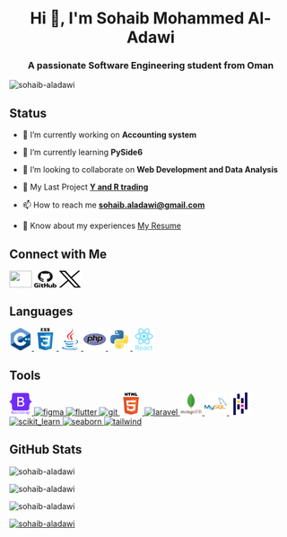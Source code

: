<h1 align="center">Hi 👋, I'm Sohaib Mohammed Al-Adawi</h1>
<h3 align="center">A passionate Software Engineering student from Oman</h3>

<p align="left"> <img src="https://komarev.com/ghpvc/?username=sohaib-aladawi&label=Profile%20views&color=0e75b6&style=flat" alt="sohaib-aladawi" /> </p>

<h2 align="left">Status</h2>

- 🔭 I’m currently working on **Accounting system**

- 🌱 I’m currently learning **PySide6**

- 👯 I’m looking to collaborate on **Web Development and Data Analysis**

- 🏁 My Last Project <a href="https://yandrtrading.com/">**Y and R trading**</a>

- 📫 How to reach me **sohaib.aladawi@gmail.com**

- 📄 Know about my experiences [My Resume]([https://drive.google.com/file/d/14YXKZWxmCPbQvclDvYoWJj7U9mFkEHb_/view?usp=sharing])
<h2 align="left">Connect with Me</h2>
<p align="left">
<a href="https://linkedin.com/in/sohaib-aladawi" target="_blank"><img align="center" src="https://raw.githubusercontent.com/rahuldkjain/github-profile-readme-generator/master/src/images/icons/Social/linked-in-alt.svg" height="30" width="40" /></a>
<a href="https://github.com/sohaib-aladawi" target="_blank"><img align="center" src="https://raw.githubusercontent.com/devicons/devicon/master/icons/github/github-original-wordmark.svg" height="30" width="40" /></a>
<a href="https://twitter.com/Suhaib_AlAdawi" target="_blank"><img align="center" src="https://raw.githubusercontent.com/devicons/devicon/master/icons/twitter/twitter-original.svg" height="30" width="40" /></a>
</p>

<h2 align="left">Languages</h2>
<p align="left"> 
<a href="https://www.w3schools.com/cpp/" target="_blank" rel="noreferrer"> 
<img src="https://raw.githubusercontent.com/devicons/devicon/master/icons/cplusplus/cplusplus-original.svg" alt="cplusplus" width="40" height="40"/> 
</a> 
<a href="https://www.w3schools.com/css/" target="_blank" rel="noreferrer"> 
<img src="https://raw.githubusercontent.com/devicons/devicon/master/icons/css3/css3-original-wordmark.svg" alt="css3" width="40" height="40"/> 
</a> 
<a href="https://www.java.com" target="_blank" rel="noreferrer"> 
<img src="https://raw.githubusercontent.com/devicons/devicon/master/icons/java/java-original.svg" alt="java" width="40" height="40"/> 
</a> 
<a href="https://www.php.net" target="_blank" rel="noreferrer"> 
<img src="https://raw.githubusercontent.com/devicons/devicon/master/icons/php/php-original.svg" alt="php" width="40" height="40"/> 
</a> 
<a href="https://www.python.org" target="_blank" rel="noreferrer"> 
<img src="https://raw.githubusercontent.com/devicons/devicon/master/icons/python/python-original.svg" alt="python" width="40" height="40"/> 
</a> 
<a href="https://reactjs.org/" target="_blank" rel="noreferrer"> 
<img src="https://raw.githubusercontent.com/devicons/devicon/master/icons/react/react-original-wordmark.svg" alt="react" width="40" height="40"/> 
</a> 
</p>

<h2 align="left">Tools</h2>
<p align="left"> 
<a href="https://getbootstrap.com" target="_blank" rel="noreferrer"> 
<img src="https://raw.githubusercontent.com/devicons/devicon/master/icons/bootstrap/bootstrap-plain-wordmark.svg" alt="bootstrap" width="40" height="40"/> 
</a> 
<a href="https://figma.com" target="_blank" rel="noreferrer"> 
<img src="https://www.vectorlogo.zone/logos/figma/figma-icon.svg" alt="figma" width="40" height="40"/> 
</a> 
<a href="https://flutter.dev" target="_blank" rel="noreferrer"> 
<img src="https://www.vectorlogo.zone/logos/flutterio/flutterio-icon.svg" alt="flutter" width="40" height="40"/> 
</a> 
<a href="https://git-scm.com/" target="_blank" rel="noreferrer"> 
<img src="https://www.vectorlogo.zone/logos/git-scm/git-scm-icon.svg" alt="git" width="40" height="40"/> 
</a> 
<a href="https://www.w3.org/html/" target="_blank" rel="noreferrer"> 
<img src="https://raw.githubusercontent.com/devicons/devicon/master/icons/html5/html5-original-wordmark.svg" alt="html5" width="40" height="40"/> 
</a> 
<a href="https://laravel.com/" target="_blank" rel="noreferrer"> 
<img src="https://laravel.com/img/logomark.min.svg" alt="laravel" width="40" height="40"/> 
</a> 
<a href="https://www.mongodb.com/" target="_blank" rel="noreferrer"> 
<img src="https://raw.githubusercontent.com/devicons/devicon/master/icons/mongodb/mongodb-original-wordmark.svg" alt="mongodb" width="40" height="40"/> 
</a> 
<a href="https://www.mysql.com/" target="_blank" rel="noreferrer"> 
<img src="https://raw.githubusercontent.com/devicons/devicon/master/icons/mysql/mysql-original-wordmark.svg" alt="mysql" width="40" height="40"/> 
</a> 
<a href="https://pandas.pydata.org/" target="_blank" rel="noreferrer"> 
<img src="https://raw.githubusercontent.com/devicons/devicon/2ae2a900d2f041da66e950e4d48052658d850630/icons/pandas/pandas-original.svg" alt="pandas" width="40" height="40"/> 
</a> 
<a href="https://scikit-learn.org/" target="_blank" rel="noreferrer"> 
<img src="https://upload.wikimedia.org/wikipedia/commons/0/05/Scikit_learn_logo_small.svg" alt="scikit_learn" width="40" height="40"/> 
</a> 
<a href="https://seaborn.pydata.org/" target="_blank" rel="noreferrer"> 
<img src="https://seaborn.pydata.org/_images/logo-mark-lightbg.svg" alt="seaborn" width="40" height="40"/> 
</a> 
<a href="https://tailwindcss.com/" target="_blank" rel="noreferrer"> 
<img src="https://www.vectorlogo.zone/logos/tailwindcss/tailwindcss-icon.svg" alt="tailwind" width="40" height="40"/> 
</a> 
</p>

<h2 align="left">GitHub Stats</h2>

<p align="left">
<img src="https://github-readme-stats.vercel.app/api/top-langs?username=sohaib-aladawi&show_icons=true&locale=en&layout=compact" alt="sohaib-aladawi" />
</p>

<p align="left">
<img src="https://github-readme-stats.vercel.app/api?username=sohaib-aladawi&show_icons=true&locale=en" alt="sohaib-aladawi" />
</p>

<p align="left">
<img src="https://github-readme-streak-stats.herokuapp.com/?user=sohaib-aladawi&" alt="sohaib-aladawi" />
</p>
<p align="left">
<a href="https://github.com/ryo-ma/github-profile-trophy"><img src="https://github-profile-trophy.vercel.app/?username=sohaib-aladawi" alt="sohaib-aladawi" /></a>
</p>

